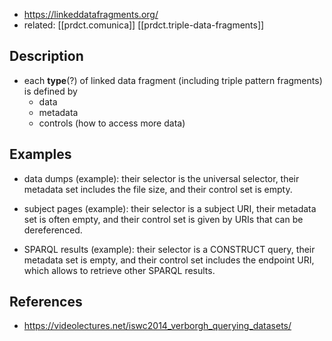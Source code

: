 
- https://linkeddatafragments.org/
- related: [[prdct.comunica]] [[prdct.triple-data-fragments]]

## Description

- each **type**(?) of linked data fragment (including triple pattern fragments) is defined by
  - data
  - metadata
  - controls (how to access more data)

## Examples

- data dumps (example): their selector is the universal selector, their metadata set includes the file size, and their control set is empty.

- subject pages (example): their selector is a subject URI, their metadata set is often empty, and their control set is given by URIs that can be dereferenced.

- SPARQL results (example): their selector is a CONSTRUCT query, their metadata set is empty, and their control set includes the endpoint URI, which allows to retrieve other SPARQL results.



## References

- https://videolectures.net/iswc2014_verborgh_querying_datasets/